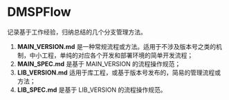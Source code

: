DMSPFlow
====

记录基于工作经验，归纳总结的几个分支管理方法。

1. **MAIN_VERSION.md** 是一种常规流程或方法。适用于不涉及版本号之类的机制，中小工程，单纯的对应各个开发和部署环境的简单开发流程；
2. **MAIN_SPEC.md** 是基于 MAIN_VERSION 的流程操作规范；
3. **LIB_VERSION.md** 适用于库工程，或基于版本号发布的，简易的管理流程或方法；
4. **LIB_SPEC.md** 是基于 LIB_VERSION 的流程操作规范。
